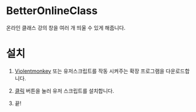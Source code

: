 # BetterOnlineClass

온라인 클래스 강의 창을 여러 개 띄울 수 있게 해줍니다.

# 설치

1. [Violentmonkey](https://violentmonkey.github.io/get-it/) 또는 유저스크립트를 작동 시켜주는 확장 프로그램을 다운로드합니다.

2. [클릭](https://raw.githubusercontent.com/green1052/BetterOnlineClass/main/BetterOnlineClass.user.js) 버튼을 눌러 유저 스크립트를 설치합니다.

3. 끝!
